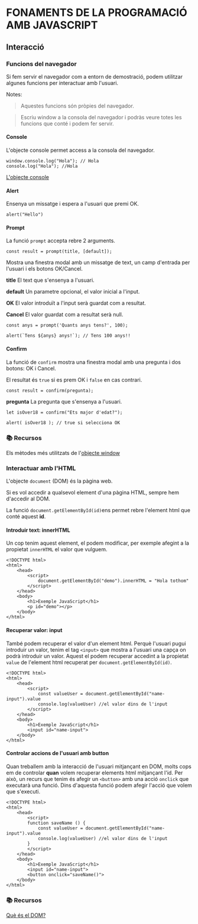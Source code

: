 # FONAMENTS DE LA PROGRAMACIÓ AMB JAVASCRIPT

##  **Interacció**

###  **Funcions del navegador**
Si fem servir el navegador com a entorn de demostració, podem utilitzar algunes funcions per interactuar amb l'usuari.

Notes:
> Aquestes funcions són pròpies del navegador.

> Escriu window a la consola del navegador i podràs veure totes les funcions que conté i podem fer servir.

#### **Console**

L'objecte console permet access a la consola del navegador.

```
window.console.log("Hola"); // Hola
console.log("Hola"); //Hola
```

[L'objecte console](https://dev.to/duxtech/tipos-de-objetos-console-en-javascript-parte-i-5ajb#:~:text=%F0%9F%98%8E-,El%20objeto%20window%20y%20console,js.&text=Ambos%20son%20equivalentes%2C%20pero%20siempre%20se%20usa%20la%20forma%20breve.)

#### **Alert**

Ensenya un missatge i espera a l'usuari que premi OK.

```
alert("Hello")
```

#### **Prompt**

La funció ```prompt``` accepta rebre 2 arguments.

```
const result = prompt(title, [default]);
```

Mostra una finestra modal amb un missatge de text, un camp d'entrada per l'usuari i els botons OK/Cancel.

**title**
El text que s'ensenya a l'usuari.

**default**
Un parametre opcional, el valor inicial a l'input.

**OK**
El valor introduït a l'input serà guardat com a resultat.

**Cancel**
El valor guardat com a resultat serà null.

```
const anys = prompt('Quants anys tens?', 100);

alert(`Tens ${anys} anys!`); // Tens 100 anys!!

```

#### **Confirm**
La funció de ```confirm``` mostra una finestra modal amb una pregunta i dos botons: OK i Cancel.

El resultat és ```true``` si es prem OK i ```false``` en cas contrari.

```
const result = confirm(pregunta);
```
**pregunta**
La pregunta que s'ensenya a l'usuari.

```
let isOver18 = confirm("Ets major d'edat?");

alert( isOver18 ); // true si selecciona OK 
```

### 📚 Recursos
Els mètodes més utilitzats de l'[objecte window](https://desarrolloweb.com/articulos/827.php)

###  **Interactuar amb l'HTML**

L'objecte ```document``` (DOM) és la pàgina web.

Si es vol accedir a qualsevol element d'una pàgina HTML, sempre hem d'accedir al DOM.

La funció ```document.getElementById(id)```ens permet rebre l'element html que conté aquest **id**.

#### **Introduir text: innerHTML**

Un cop tenim aquest element, el podem modificar, per exemple afegint a la propietat ```innerHTML``` el valor que vulguem.

```
<!DOCTYPE html>
<html>
    <head>
        <script>
            document.getElementById("demo").innerHTML = "Hola tothom"
        </script>
    </head>
    <body>
        <h1>Exemple JavaScript</h1>
        <p id="demo"></p>
    </body>
</html>
```

#### **Recuperar valor: input**

També podem recuperar el valor d'un element html. Perquè l'usuari pugui introduir un valor, tenim el tag ```<input>``` que mostra a l'usuari una capça on podrà introduir un valor. Aquest el podem recuperar accedint a la propietat ```value``` de l'element html recuperat per ```document.getElementById(id)```.

```
<!DOCTYPE html>
<html>
    <head>
        <script>
            const valueUser = document.getElementById("name-input").value
            console.log(valueUser) //el valor dins de l'input
        </script>
    </head>
    <body>
        <h1>Exemple JavaScript</h1>
        <input id="name-input">
    </body>
</html>
```
#### **Controlar accions de l'usuari amb button**
Quan treballem amb la interacció de l'usuari mitjançant en DOM, molts cops em de controlar **quan** volem recuperar elements html mitjançant l'id. Per això, un recurs que tenim és afegir un ```<button>``` amb una acció ```onclick``` que executarà una funció. Dins d'aquesta funció podem afegir l'acció que volem que s'executi.


```
<!DOCTYPE html>
<html>
    <head>
        <script>
        function saveName () {
            const valueUser = document.getElementById("name-input").value
            console.log(valueUser) //el valor dins de l'input
        }
        </script>
    </head>
    <body>
        <h1>Exemple JavaScript</h1>
        <input id="name-input">
        <button onclick="saveName()">
    </body>
</html>
```

### 📚 Recursos

[Què és el DOM?](https://es.wikipedia.org/wiki/Document_Object_Model)

